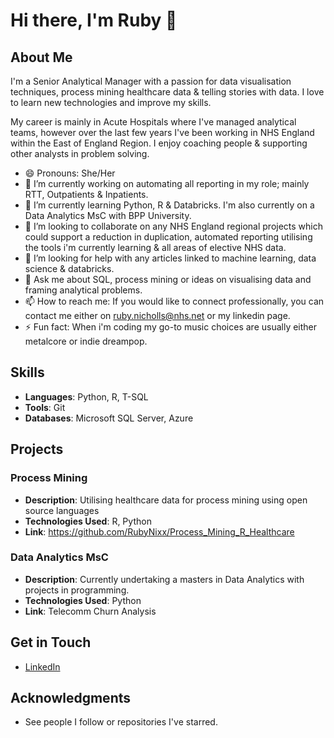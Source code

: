 <!--
**RubyNixx/RubyNixx** is a ✨ _special_ ✨ repository because its `README.md` (this file) appears on your GitHub profile.

Here are some ideas to get you started:

- 🔭 I’m currently working on ...
- 🌱 I’m currently learning ...
- 👯 I’m looking to collaborate on ...
- 🤔 I’m looking for help with ...
- 💬 Ask me about ...
- 📫 How to reach me: ...
- 😄 Pronouns: ...
- ⚡ Fun fact: ...
-->
# Hi there, I'm Ruby 👋

## About Me

I'm a Senior Analytical Manager with a passion for data visualisation techniques, process mining healthcare data & telling stories with data. I love to learn new technologies and improve my skills.

My career is mainly in Acute Hospitals where I've managed analytical teams, however over the last few years I've been working in NHS England within the East of England Region. I enjoy coaching people & supporting other analysts in problem solving.

- 😄 Pronouns: She/Her
- 🔭 I’m currently working on automating all reporting in my role; mainly RTT, Outpatients & Inpatients.
- 🌱 I’m currently learning Python, R & Databricks. I'm also currently on a Data Analytics MsC with BPP University.
- 👯 I’m looking to collaborate on any NHS England regional projects which could support a reduction in duplication, automated reporting utilising the tools i'm currently learning & all areas of elective NHS data.
- 🤔 I’m looking for help with any articles linked to machine learning, data science & databricks.
- 💬 Ask me about SQL, process mining or ideas on visualising data and framing analytical problems.
- 📫 How to reach me: If you would like to connect professionally, you can contact me either on ruby.nicholls@nhs.net or my linkedin page.
- ⚡ Fun fact: When i'm coding my go-to music choices are usually either metalcore or indie dreampop.

## Skills

- **Languages**: Python, R, T-SQL
- **Tools**: Git
- **Databases**: Microsoft SQL Server, Azure

## Projects

### Process Mining
- **Description**: Utilising healthcare data for process mining using open source languages
- **Technologies Used**: R, Python
- **Link**: https://github.com/RubyNixx/Process_Mining_R_Healthcare

### Data Analytics MsC
- **Description**: Currently undertaking a masters in Data Analytics with projects in programming.
- **Technologies Used**: Python
- **Link**: Telecomm Churn Analysis

## Get in Touch

- [LinkedIn]([your-linkedin-url](https://www.linkedin.com/in/rubynix/))

## Acknowledgments

- See people I follow or repositories I've starred.
